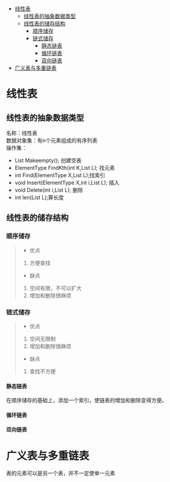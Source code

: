 - [线性表](#线性表)
  - [线性表的抽象数据类型](#线性表的抽象数据类型)
  - [线性表的储存结构](#线性表的储存结构)
    - [顺序储存](#顺序储存)
    - [链式储存](#链式储存)
      - [静态链表](#静态链表)
      - [循环链表](#循环链表)
      - [双向链表](#双向链表)
- [广义表与多重链表](#广义表与多重链表)
# 线性表
## 线性表的抽象数据类型
名称：线性表  
数据对象集：有n个元素组成的有序列表  
操作集：
* List Makeempty(); 创建空表
* ElementType FindKth(int K,List L); 找元素
* int Find(ElementType X,List L);找索引
* void Insert(ElementType X,int i,List L); 插入
* void Delete(int i,List L); 删除
* int len(List L);算长度

## 线性表的储存结构
### 顺序储存
>* 优点  
>1. 方便查找
>* 缺点
>1. 空间有限，不可以扩大
>2. 增加和删除很麻烦

### 链式储存
>* 优点  
>1. 空间无限制
>2. 增加和删除很麻烦
>* 缺点
>1. 查找不方便

#### 静态链表
在顺序储存的基础上，添加一个索引，使链表的增加和删除变得方便。  
#### 循环链表
#### 双向链表
# 广义表与多重链表
表的元素可以是另一个表，并不一定使单一元素  